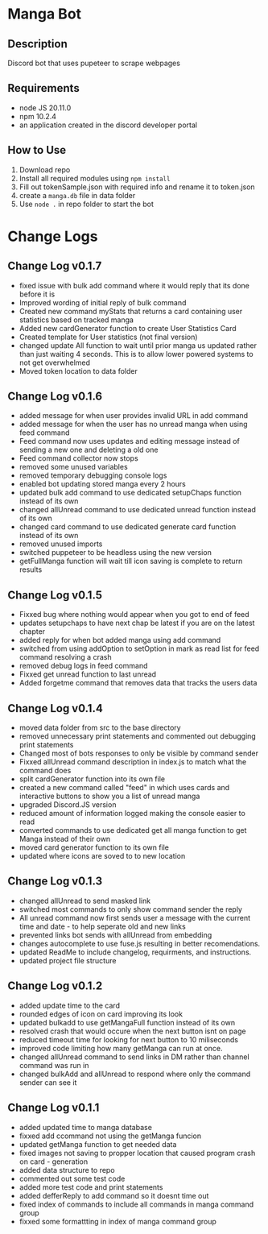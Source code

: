 # **Manga Bot**
## Description
Discord bot that uses pupeteer to scrape webpages

## Requirements
- node JS 20.11.0
- npm 10.2.4
- an application created in the discord developer portal


## How to Use
1. Download repo
2. Install all required modules using `npm install`
3. Fill out tokenSample.json with required info and rename it to token.json
4. create a `manga.db` file in data folder
5. Use `node .` in repo folder to start the bot

# **Change Logs**

## Change Log v0.1.7
- fixed issue with bulk add command where it would reply that its done before it is
- Improved wording of initial reply of bulk command
- Created new command myStats that returns a card containing user statistics based on tracked manga
- Added new cardGenerator function to create User Statistics Card
- Created template for User statistics (not final version)
- changed update All function to wait until prior manga us updated rather than just waiting 4 seconds. This is to allow lower powered systems to not get overwhelmed 
- Moved token location to data folder


## Change Log v0.1.6
- added message for when user provides invalid URL in add command
- added message for when the user has no unread manga when using feed command
- Feed command now uses updates and editing message instead of sending a new one and deleting a old one
- Feed command collector now stops
- removed some unused variables
- removed temporary debugging console logs
- enabled bot updating stored manga every 2 hours
- updated bulk add command to use dedicated setupChaps function instead of its own
- changed allUnread command to use dedicated unread function instead of its own
- changed card command to use dedicated generate card function instead of its own
- removed unused imports
- switched puppeteer to be headless using the new version
- getFullManga function will wait till icon saving is complete to return results 

## Change Log v0.1.5
 
- Fixxed bug where nothing would appear when you got to end of feed
- updates setupchaps to have next chap be latest if you are on the latest chapter
- added reply for when bot added manga using add command
- switched from using addOption to setOption in mark as read list for feed command resolving a crash
- removed debug logs in feed command
- Fixxed get unread function to last unread
- Added forgetme command that removes data that tracks the users data

## Change Log v0.1.4

- moved data folder from src to the base directory
- removed unnecessary print statements and commented out debugging print statements
- Changed most of bots responses to only be visible by command sender
- Fixxed allUnread command description in index.js to match what the command does
- split cardGenerator function into its own file
- created a new command called "feed" in which uses cards and interactive buttons to show you a list of unread manga
- upgraded Discord.JS version
- reduced amount of information logged making the console easier to read
-  converted commands to use dedicated get all manga function to get Manga instead of their own
- moved card generator function to its own file
- updated where icons are soved to to new location

## Change Log v0.1.3

- changed allUnread to send masked link
- switched most commands to only show command sender the reply
- All unread command now first sends user a message with the current time and date - to help seperate old and new links
- prevented links bot sends with allUnread from embedding
- changes autocomplete to use fuse.js resulting in better recomendations. 
- updated ReadMe to include changelog, requirments, and instructions. 
- updated project file structure

## Change Log v0.1.2

- added update time to the card
- rounded edges of icon on card improving its look
- updated bulkadd to use getMangaFull function instead of its own
- resolved crash that would occure when the next button isnt on page
- reduced timeout time for looking for next button to 10 miliseconds
- improved code limiting how many getManga can run at once. 
- changed allUnread command to send links in DM rather than channel command was run in
- changed bulkAdd and allUnread to respond where only the command sender can see it

## Change Log v0.1.1

- added updated time to manga database
- fixxed add ccommand not using the getManga funcion
- updated getManga function to get needed data
- fixed images not saving to propper location that caused program crash on card - generation
- added data structure to repo
- commented out some test code
- added more test code and print statements
- added defferReply to add command so it doesnt time out
- fixed index of commands to include all commands in manga command group
- fixxed some formattting in index of manga command group
